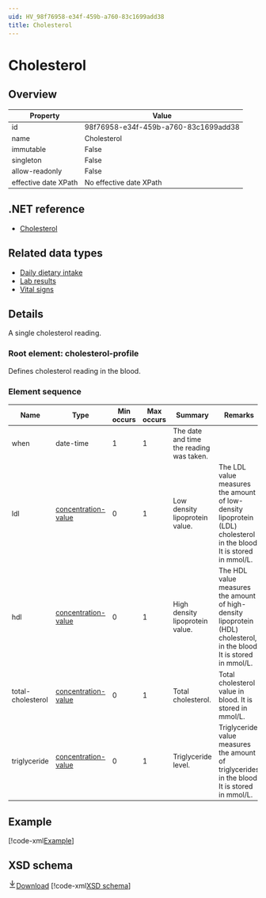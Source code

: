 ```yaml
---
uid: HV_98f76958-e34f-459b-a760-83c1699add38
title: Cholesterol
---
```


# Cholesterol

## Overview

Property|Value
---|---
id|98f76958-e34f-459b-a760-83c1699add38
name|Cholesterol
immutable|False
singleton|False
allow-readonly|False
effective date XPath|No effective date XPath

## .NET reference
- [Cholesterol](https://go.microsoft.com/fwlink/?LinkID=136074)

## Related data types

- [Daily dietary intake](xref:HV_9c29c6b9-f40e-44ff-b24e-fba6f3074638)
- [Lab results](xref:HV_5800eab5-a8c2-482a-a4d6-f1db25ae08c3)
- [Vital signs](xref:HV_73822612-C15F-4B49-9E65-6AF369E55C65)

## Details
A single cholesterol reading.

<a name='cholesterol-profile'></a>

### Root element: cholesterol-profile

Defines cholesterol reading in the blood.

### Element sequence

Name|Type|Min occurs|Max occurs|Summary|Remarks
---|---|---|---|---|---
when|date-time|1|1|The date and time the reading was taken.|
ldl|[concentration-value](xref:HV_3e730686-781f-4616-aa0d-817bba8eb141#concentration-value)|0|1|Low density lipoprotein value.|The LDL value measures the amount of low-density lipoprotein (LDL) cholesterol in the blood. It is stored in mmol/L.
hdl|[concentration-value](xref:HV_3e730686-781f-4616-aa0d-817bba8eb141#concentration-value)|0|1|High density lipoprotein value.|The HDL value measures the amount of high-density lipoprotein (HDL) cholesterol, in the blood. It is stored in mmol/L.
total-cholesterol|[concentration-value](xref:HV_3e730686-781f-4616-aa0d-817bba8eb141#concentration-value)|0|1|Total cholesterol.|Total cholesterol value in blood. It is stored in mmol/L.
triglyceride|[concentration-value](xref:HV_3e730686-781f-4616-aa0d-817bba8eb141#concentration-value)|0|1|Triglyceride level.|Triglyceride value measures the amount of triglycerides in the blood. It is stored in mmol/L.

## Example
[!code-xml[Example](sample-xml/98f76958-e34f-459b-a760-83c1699add38.xml)]

## XSD schema
[![Download](/healthvault/images/download.png)Download](xsd/cholesterol-profile.2.xsd)
[!code-xml[XSD schema](xsd/cholesterol-profile.2.xsd)]

